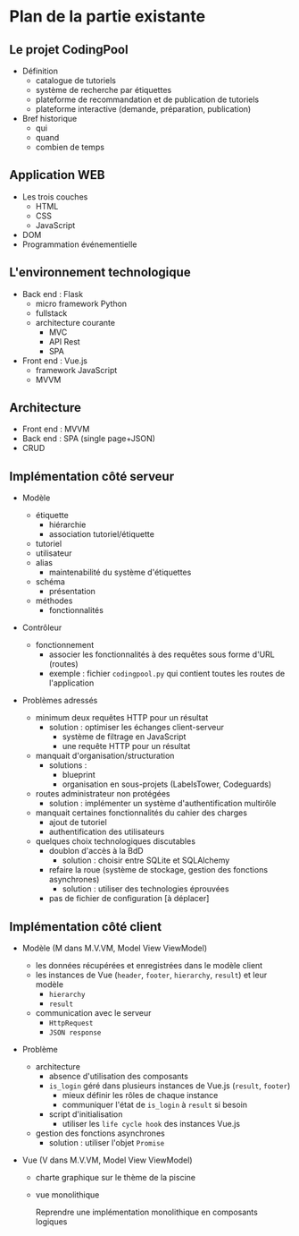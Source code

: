 # Plan de la partie existante

## Le projet CodingPool

  + Définition
      * catalogue de tutoriels
      * système de recherche par étiquettes
      * plateforme de recommandation et de publication de tutoriels
      * plateforme interactive (demande, préparation, publication)
  + Bref historique
      * qui
      * quand
      * combien de temps

## Application WEB

  + Les trois couches 
      * HTML
      * CSS
      * JavaScript
  + DOM
  + Programmation événementielle

## L'environnement technologique

  + Back end : Flask
      * micro framework Python
      * fullstack
      * architecture courante
          - MVC
          - API Rest
          - SPA
  + Front end : Vue.js
      * framework JavaScript
      * MVVM

## Architecture

  + Front end : MVVM 
  + Back end : SPA (single page+JSON)
  + CRUD

## Implémentation côté serveur

  + Modèle
      * étiquette
          - hiérarchie
          - association tutoriel/étiquette
      * tutoriel
      * utilisateur
      * alias
          - maintenabilité du système d'étiquettes
      * schéma
          - présentation
      * méthodes
          - fonctionnalités
  
  + Contrôleur
      * fonctionnement
          - associer les fonctionnalités à des requêtes sous forme d'URL (routes)
          - exemple : fichier `codingpool.py` qui contient toutes les routes de l'application
   
  + Problèmes adressés
      * minimum deux requêtes HTTP pour un résultat
          - solution : optimiser les échanges client-serveur
              + système de filtrage en JavaScript
              + une requête HTTP pour un résultat 
      * manquait d'organisation/structuration
          - solutions :
              + blueprint
              + organisation en sous-projets (LabelsTower, Codeguards)
      * routes administrateur non protégées
          - solution : implémenter un système d'authentification multirôle
      * manquait certaines fonctionnalités du cahier des charges
          - ajout de tutoriel
          - authentification des utilisateurs
      * quelques choix technologiques discutables
          - doublon d'accès à la BdD
              + solution : choisir entre SQLite et SQLAlchemy
          - refaire la roue (système de stockage, gestion des fonctions asynchrones)
              + solution : utiliser des technologies éprouvées
          - pas de fichier de configuration [à déplacer]

## Implémentation côté client
    
  + Modèle (M dans M.V.VM, Model View ViewModel)
      * les données récupérées et enregistrées dans le modèle client
      * les instances de Vue (`header`, `footer`, `hierarchy`, `result`) et leur modèle
          - `hierarchy`
          - `result`
      * communication avec le serveur
           - `HttpRequest`
           - `JSON response`

  + Problème
      * architecture
          - absence d'utilisation des composants
          - `is_login` géré dans plusieurs instances de Vue.js (`result`, `footer`)
              + mieux définir les rôles de chaque instance
              + communiquer l'état de `is_login` à `result` si besoin
          - script d'initialisation
               + utiliser les `life cycle hook` des instances Vue.js
      * gestion des fonctions asynchrones
           - solution : utiliser l'objet `Promise`

  + Vue (V dans M.V.VM, Model View ViewModel)
      * charte graphique sur le thème de la piscine
      * vue monolithique
      
        Reprendre une implémentation monolithique en composants logiques

